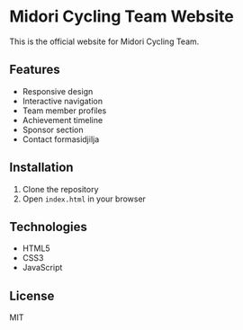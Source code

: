 # Midori Cycling Team Website

This is the official website for Midori Cycling Team.

## Features
- Responsive design
- Interactive navigation
- Team member profiles
- Achievement timeline
- Sponsor section
- Contact formasidjilja

## Installation
1. Clone the repository
2. Open `index.html` in your browser

## Technologies
- HTML5
- CSS3
- JavaScript

## License
MIT
